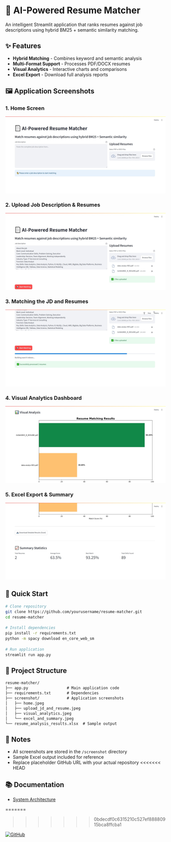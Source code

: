 # 📄 AI-Powered Resume Matcher
An intelligent Streamlit application that ranks resumes against job descriptions using hybrid BM25 + semantic similarity matching.

## ✨ Features
- **Hybrid Matching** - Combines keyword and semantic analysis
- **Multi-Format Support** - Processes PDF/DOCX resumes
- **Visual Analytics** - Interactive charts and comparisons
- **Excel Export** - Download full analysis reports

## 🖼️ Application Screenshots

### 1. Home Screen
![Home Interface](screenshot/HOME.jpeg)

### 2. Upload Job Description & Resumes
![Upload Interface](screenshot/UPLOAD_JD_AND_RESUME.jpeg)

### 3. Matching the JD and Resumes 
![Loading](screenshot/MATCHING.jpeg)

### 4. Visual Analytics Dashboard
![Analytics View](screenshot/VISUAL_ANALYTICS.jpeg)

### 5. Excel Export & Summary
![Export Options](screenshot/EXCEL_AND_SUMMARY.jpeg)

## 🚀 Quick Start

```bash
# Clone repository
git clone https://github.com/yourusername/resume-matcher.git 
cd resume-matcher

# Install dependencies
pip install -r requirements.txt
python -m spacy download en_core_web_sm

# Run application
streamlit run app.py
```

## 📁 Project Structure
```
resume-matcher/
├── app.py                 # Main application code
├── requirements.txt       # Dependencies
├── screenshot/            # Application screenshots
│   ├── home.jpeg
│   ├── upload_jd_and_resume.jpeg
│   ├── visual_analytics.jpeg
│   └── excel_and_summary.jpeg
└── resume_analysis_results.xlsx  # Sample output
```

## 📝 Notes
- All screenshots are stored in the `/screenshot` directory
- Sample Excel output included for reference
- Replace placeholder GitHub URL with your actual repository
<<<<<<< HEAD

## 📚 Documentation
- [System Architecture](docs/ARCHITECTURE.md)

=======
>>>>>>> 0bdecdf0c6315210c527ef88880915bca8ffcba1

[![GitHub](https://img.shields.io/badge/View_on_GitHub-181717?style=for-the-badge&logo=github&logoColor=white)](https://github.com/yourusername/resume-matcher)
```

